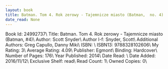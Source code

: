 ```yaml
---
layout: book
title: Batman. Tom 4. Rok zerowy - Tajemnicze miasto (Batman,  no. 4)
date_read: None
---
```


Book Id: 24992737\ 
Title: Batman. Tom 4. Rok zerowy - Tajemnicze miasto (Batman, #4)\ 
Author: Scott Snyder\ 
Author l-f: Snyder, Scott\ 
Additional Authors: Greg Capullo, Danny Miki\ 
ISBN: \ 
ISBN13: 9788328102606\ 
My Rating: 3\ 
Average Rating: 4.09\ 
Publisher: Egmont\ 
Binding: Hardcover\ 
Number of Pages: 176\ 
Year Published: 2014\ 
Date Read: \ 
Date Added: 2016/11/12\ 
Exclusive Shelf: read\ 
Read Count: 1\ 
Owned Copies: 0\ 

